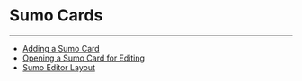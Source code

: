 


Sumo Cards
==========
***
* [Adding a Sumo Card](../../raw_kb/article/adding_a_sumo_card/index.html)
* [Opening a Sumo Card for Editing](../../raw_kb/article/opening_a_sumo_card_for_editing/index.html)
* [Sumo Editor Layout](../../raw_kb/article/sumo_editor_layout/index.html)
